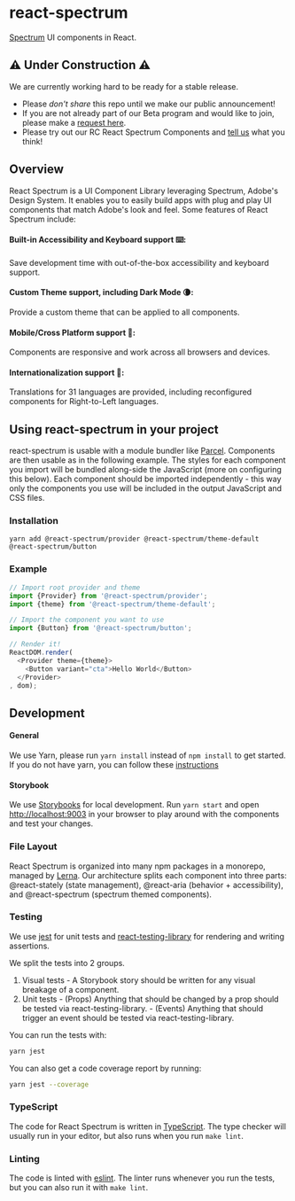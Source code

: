 #  react-spectrum
[Spectrum](http://spectrum.adobe.com) UI components in React.

## ⚠️ Under Construction  ⚠️
We are currently working hard to be ready for a stable release.
  - Please *don't share* this repo until we make our public announcement!
  - If you are not already part of our Beta program and would like to join, please make a [request here](https://github.com/adobe-private/react-spectrum-v3/issues/new?template=Feedback.md).
  - Please try out our RC React Spectrum Components and [tell us](https://github.com/adobe-private/react-spectrum-v3/issues/new/choose) what you think!

## Overview ##
React Spectrum is a UI Component Library leveraging Spectrum, Adobe's Design System. It enables you to easily build apps with plug and play UI components that match Adobe's look and feel. Some features of React Spectrum include: 

#### Built-in Accessibility and Keyboard support ⌨️:
Save development time with out-of-the-box accessibility and keyboard support. 

#### Custom Theme support, including Dark Mode 🌘:
Provide a custom theme that can be applied to all components. 

#### Mobile/Cross Platform support 📱:
Components are responsive and work across all browsers and devices. 

#### Internationalization support 💬:
Translations for 31 languages are provided, including reconfigured components for Right-to-Left languages. 

## Using react-spectrum in your project

react-spectrum is usable with a module bundler like [Parcel](https://parceljs.org).
Components are then usable as in the following example. The styles for each component you import will be bundled
along-side the JavaScript (more on configuring this below). Each component should be imported independently -
this way only the components you use will be included in the output JavaScript and CSS files.

### Installation

```
yarn add @react-spectrum/provider @react-spectrum/theme-default @react-spectrum/button
```

### Example

```javascript
// Import root provider and theme
import {Provider} from '@react-spectrum/provider';
import {theme} from '@react-spectrum/theme-default';

// Import the component you want to use
import {Button} from '@react-spectrum/button';

// Render it!
ReactDOM.render(
  <Provider theme={theme}>
    <Button variant="cta">Hello World</Button>
  </Provider>
, dom);
```

## Development

#### General
We use Yarn, please run `yarn install` instead of `npm install` to get started. If you do not have yarn, you can follow these [instructions](https://yarnpkg.com/lang/en/docs/install/#mac-stable)

#### Storybook
We use [Storybooks](https://storybooks.js.org) for local development. Run `yarn start` and open [http://localhost:9003](http://localhost:9003) in your browser to play around with the components and test your changes.

### File Layout

React Spectrum is organized into many npm packages in a monorepo, managed by [Lerna](http://lerna.js.org). Our architecture splits each component into three parts: @react-stately (state management), @react-aria (behavior + accessibility), and @react-spectrum (spectrum themed components).

### Testing

We use [jest](https://jestjs.io/) for unit tests and [react-testing-library](https://testing-library.com/docs/react-testing-library/intro) for rendering and writing assertions.

We split the tests into 2 groups.
  1. Visual tests
    - A Storybook story should be written for any visual breakage of a component.
  2. Unit tests
    - (Props) Anything that should be changed by a prop should be tested via react-testing-library.
    - (Events) Anything that should trigger an event should be tested via react-testing-library.

You can run the tests with:

```bash
yarn jest
```

You can also get a code coverage report by running:

```bash
yarn jest --coverage
```

### TypeScript

The code for React Spectrum is written in [TypeScript](https://www.typescriptlang.org/). The type checker will usually run in your editor, but also runs when you run `make lint`.

### Linting

The code is linted with [eslint](https://eslint.org/). The linter runs whenever you run the tests, but you can also run it with `make lint`.
